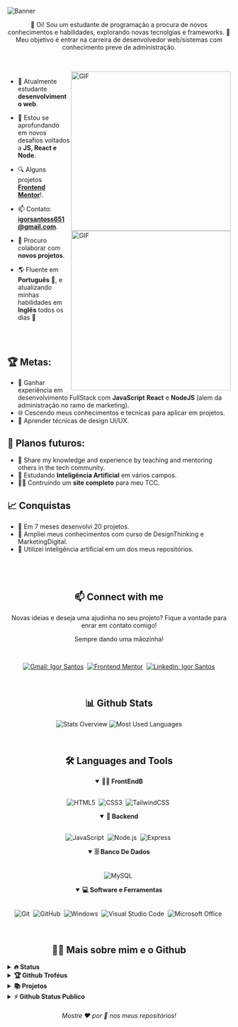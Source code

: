 <!-- Banner 20232A -->
![Banner](https://github.com/IguSantos/IguSantos/assets/105032129/cee574bb-3598-4786-9143-d713546c9d75)

<p align="center">
👋 Oi! Sou um estudante de programação a procura de novos conhecimentos e habilidades, explorando novas tecnolgias e frameworks. 🚀 Meu objetivo é entrar na carreira de desenvolvedor web/sistemas com conhecimento preve de administração.
</p>	

##

<br>

<!--- Web illustrations by Storyset ( https://storyset.com/web ) --->
<img align="right" alt="GIF" src="https://user-images.githubusercontent.com/90595158/224520261-cac35362-4a70-4108-85c8-260ac8e0b0bd.svg#gh-dark-mode-only" width="360px"/>
<img align="right" alt="GIF" src="https://user-images.githubusercontent.com/90595158/224520109-e00b8f1e-08c9-4316-9920-ea4e88701a61.svg#gh-light-mode-only" width="360px"/>

- 🔭 Atualmente estudante **desenvolvimento web**.

- 🌱 Estou se aprofundando em novos desafios voltados a **JS, React e Node**.

- 🔍 Alguns projetos [**Frontend Mentor**](https://www.frontendmentor.io/profile/IguSantos)!.

- 📫 Contato: **igorsantoss651@gmail.com**.

- 👯 Procuro colaborar com **novos projetos**.

- 🌎 Fluente em **Português** 📖, e atualizando minhas habilidades em **Inglês** todos os dias 🌟


<br>
<br>

## 🏆 Metas:

- 🚀 Ganhar experiência em desenvolvimento FullStack com **JavaScript** **React** e **NodeJS** (alem da administração no ramo de marketing).
- 🌐 Cescendo meus conhecimentos e tecnicas para aplicar em projetos.
- 🎨 Aprender técnicas de design UI/UX.

## 🚀 Planos futuros:

- 🌟 Share my knowledge and experience by teaching and mentoring others in the tech community.
- 🧠 Estudando **Inteligência Artificial** em vários campos.
- 👩‍💻 Contruindo um **site completo** para meu TCC.

## 📈 Conquistas

- 🎉 Em 7 meses desenvolvi 20 projetos.
- 🤝 Ampliei meus conhecimentos com curso de DesignThinking e MarketingDigital.
- 🤖 Utilizei inteligência artificial em um dos meus repositórios.


#

<br>

<h2 align="center">📫 Connect with me</h2>

<p align="center">
Novas ideias e deseja uma ajudinha no seu projeto? Fique a vontade para enrar em contato comigo!
</p>

<p align="center">
Sempre dando uma mãozinha!
</p>
<br />

<div align = "center">
    
[![Gmail: Igor Santos](https://img.shields.io/badge/-gmail-red?style=for-the-badge&logo=Gmail&logoColor=white&link=mailto:igorsantoss651@gmail.com)](mailto:igorsantoss651@gmail.com)&nbsp;
[![Frontend Mentor](https://img.shields.io/badge/-Frontend%20Mentor-5F3DC4?style=for-the-badge&logo=FrontendMentor&logoColor=white&link=https://www.frontendmentor.io/profile/IguSantos)](https://www.frontendmentor.io/profile/IguSantos)&nbsp;
[![Linkedin: Igor Santos](https://img.shields.io/badge/-linkedin-blue?style=for-the-badge&logo=Linkedin&logoColor=white&link=https://www.linkedin.com/in/igor-santos-6317b3251)](https://www.linkedin.com/in/igor-santos-6317b3251/)
<br>
  
</div>

<br>
<h2 align="center">📊 Github Stats</h2>

<div align = "center">

![Stats Overview](https://raw.githubusercontent.com/IguSantos/github-stats/master/generated/overview.svg#gh-dark-mode-only)
![Most Used Languages](https://raw.githubusercontent.com/IguSantos/github-stats/master/generated/languages.svg#gh-dark-mode-only)

</div>
<br>



<div align = "center">

<h2 align="center">🛠️ Languages and Tools</h2>

<details open>
<summary><b>🏄‍♂️ FrontEndB</b></summary>
<br>
  
![HTML5](https://img.shields.io/badge/-HTML5-E34F26?style=for-the-badge&logo=html5&logoColor=white)&nbsp;
![CSS3](https://img.shields.io/badge/-CSS3-1572B6?style=for-the-badge&logo=css3)&nbsp;
![TailwindCSS](https://img.shields.io/badge/-Tailwind_CSS-38B2AC?style=for-the-badge&logo=tailwind-css&logoColor=white)&nbsp;
</details>

<details open>
<summary><b>🧰 Backend</b></summary>
<br>

![JavaScript](https://img.shields.io/badge/Javascript-F7DF1E.svg?style=for-the-badge&logo=javascript&logoColor=black)&nbsp;
![Node.js](https://img.shields.io/badge/node.js-339933.svg?style=for-the-badge&logo=nodedotjs&logoColor=white)&nbsp;
![Express](https://img.shields.io/badge/express-000000.svg?style=for-the-badge&logo=express&logoColor=white)&nbsp;
</details>

<details open>
<summary><b>🗄️ Banco De Dados</b></summary>
<br>

![MySQL](https://img.shields.io/badge/-MySQL-00000F?style=for-the-badge&logo=mysql)&nbsp;
</details>

<details open>
<summary><b>💻 Software e Ferramentas</b></summary>
<br>

![Git](https://img.shields.io/badge/-Git-F05032?style=for-the-badge&logo=git&logoColor=white)&nbsp;
![GitHub](https://img.shields.io/badge/-GitHub-181717?style=for-the-badge&logo=github)&nbsp;
![Windows](https://img.shields.io/badge/-Windows-1262be?style=for-the-badge&logo=windows&logoColor=white)&nbsp;
![Visual Studio Code](https://img.shields.io/badge/-VSCODE-007ACC?style=for-the-badge&&logo=visual-studio-code&logoColor=white)&nbsp;
![Microsoft Office](https://img.shields.io/badge/-MS%20Office-D83B01?style=for-the-badge&logo=microsoft-office&logoColor=white)&nbsp;
</details>

</div>


<br>

<h2 align="center">👨‍💻 Mais sobre mim e o Github</h2>


<details>
<summary><b>🔥 Status </b></summary>
<br>
<p align="center">
<img src="http://github-readme-streak-stats.herokuapp.com?user=IguSantos&theme=radical&hide_border=true" alt="" width="390"/>
</p>
</details>

<details>
<summary><b>🏆 Github Troféus </b></summary>
<br>
<p align="center">
<img src="https://github-profile-trophy.vercel.app/?username=IguSantos&theme=discord" alt="" />
</p>
</details>

<details>
<summary><b>📚 Projetos</b></summary>
<br>
<p align="left">
<!-- BLOG-POST-LIST:START -->
<a href="https://github.com/IguSantos/HollowKnight-Wiki"><img width="320" src="https://github-readme-stats.vercel.app/api/pin/?username=IguSantos&repo=HollowKnight-Wiki&theme=react&bg_color=161B22&title_color=58A6FF&hide_border=true&icon_color=F8D866&show_icons=false&show_description=false%22%20"></a>

<a href="https://github.com/IguSantos/GameHorrer-LandingPage"><img width="320" src="https://github-readme-stats.vercel.app/api/pin/?username=IguSantos&repo=GameHorrer-LandingPage&theme=react&bg_color=161B22&title_color=58A6FF&hide_border=true&icon_color=F8D866&show_icons=false&show_description=false%22%20"></a>

<a href="https://github.com/IguSantos/Age-Calculator"><img width="320" src="https://github-readme-stats.vercel.app/api/pin/?username=IguSantos&repo=Age-Calculator&theme=react&bg_color=161B22&title_color=58A6FF&hide_border=true&icon_color=F8D866&show_icons=false&show_description=false%22%20"></a>

<a href="https://github.com/IguSantos/Memory-Game"><img width="320" src="https://github-readme-stats.vercel.app/api/pin/?username=IguSantos&repo=Memory-Game&theme=react&bg_color=161B22&title_color=58A6FF&hide_border=true&icon_color=F8D866&show_icons=false&show_description=false%22%20"></a>

<!-- BLOG-POST-LIST:END -->
</p>
</details>

<details>
<summary><b>⚡ Github Status Publico</b></summary>
<br>
<p align="center">
<img src="https://github-readme-stats.vercel.app/api?username=IguSantos&show_icons=true&theme=radical&count_private=true" width="420"/>&nbsp;<img src="https://github-readme-stats.vercel.app/api/top-langs/?username=IguSantos&layout=compact&theme=radical" height="165">
</p>
<img src="https://visitor-badge.glitch.me/badge?page_id=IguSantos.IguSantos">
</details>
  
  
<h6 align="center">Mostre ❤️ por 🌟 nos meus repositórios!</h6>
